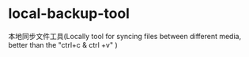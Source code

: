 # local-backup-tool
本地同步文件工具(Locally tool for  syncing files between different media, better than the "ctrl+c &amp; ctrl +v" )
